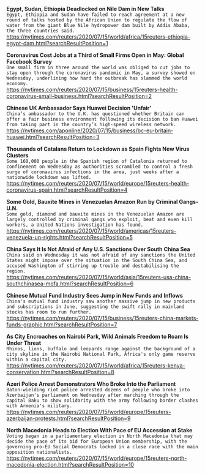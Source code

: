 **Egypt, Sudan, Ethiopia Deadlocked on Nile Dam in New Talks**\
`Egypt, Ethiopia and Sudan have failed to reach agreement at a new round of talks hosted by the African Union to regulate the flow of water from the giant Blue Nile hydropower dam built by Addis Ababa, the three countries said.`\
https://nytimes.com/reuters/2020/07/15/world/africa/15reuters-ethiopia-egypt-dam.html?searchResultPosition=1

**Coronavirus Cost Jobs at a Third of Small Firms Open in May: Global Facebook Survey**\
`One small firm in three around the world was obliged to cut jobs to stay open through the coronavirus pandemic in May, a survey showed on Wednesday, underlining how hard the outbreak has slammed the world economy.`\
https://nytimes.com/reuters/2020/07/15/business/15reuters-health-coronavirus-small-business.html?searchResultPosition=2

**Chinese UK Ambassador Says Huawei Decision 'Unfair'**\
`China’s ambassador to the U.K. has questioned whether Britain can offer a fair business environment following its decision to ban Huawei from taking part in the country’s high-speed wireless network.`\
https://nytimes.com/aponline/2020/07/15/business/bc-eu-britain-huawei.html?searchResultPosition=3

**Thousands of Catalans Return to Lockdown as Spain Fights New Virus Clusters**\
`Some 160,000 people in the Spanish region of Catalonia returned to confinement on Wednesday as authorities scrambled to control a fresh surge of coronavirus infections in the area, just weeks after a nationwide lockdown was lifted. `\
https://nytimes.com/reuters/2020/07/15/world/europe/15reuters-health-coronavirus-spain.html?searchResultPosition=4

**Some Gold, Bauxite Mines in Venezuelan Amazon Run by Criminal Gangs-U.N.**\
`Some gold, diamond and bauxite mines in the Venezuelan Amazon are largely controlled by criminal gangs who exploit, beat and even kill workers, a United Nations investigation has found.`\
https://nytimes.com/reuters/2020/07/15/world/americas/15reuters-venezuela-un-rights.html?searchResultPosition=5

**China Says It Is Not Afraid of Any U.S. Sanctions Over South China Sea**\
`China said on Wednesday it was not afraid of any sanctions the United States might impose over the situation in the South China Sea, and accused Washington of stirring up trouble and destabilising the region. `\
https://nytimes.com/reuters/2020/07/15/world/asia/15reuters-usa-china-southchinasea-mofa.html?searchResultPosition=6

**Chinese Mutual Fund Industry Sees Jump in New Funds and Inflows**\
`China's mutual fund industry saw another massive jump in new products and subscriptions in June, suggesting the swift rally in mainland stocks has room to run further.`\
https://nytimes.com/reuters/2020/07/15/business/15reuters-china-markets-funds-graphic.html?searchResultPosition=7

**As City Encroaches on Nairobi Park, Wild Animals Freedom to Roam Is Under Threat**\
`Rhinos, lions, buffalo and leopards range against the background of a city skyline in the Nairobi National Park, Africa's only game reserve within a capital city. `\
https://nytimes.com/reuters/2020/07/15/world/africa/15reuters-kenya-conservation.html?searchResultPosition=8

**Azeri Police Arrest Demonstrators Who Broke Into the Parliament**\
`Baton-wielding riot police arrested dozens of people who broke into Azerbaijan's parliament on Wednesday after marching through the capital Baku to show solidarity with the army following border clashes with Armenia's military.`\
https://nytimes.com/reuters/2020/07/15/world/europe/15reuters-azerbaijan-protests.html?searchResultPosition=9

**North Macedonia Heads to Election With Pace of EU Accession at Stake**\
`Voting began in a parliamentary election in North Macedonia that may decide the pace of its bid for European Union membership, with the governing pro-EU Social Democrats locked in a close race with the main opposition nationalists.`\
https://nytimes.com/reuters/2020/07/15/world/europe/15reuters-north-macedonia-election.html?searchResultPosition=10

